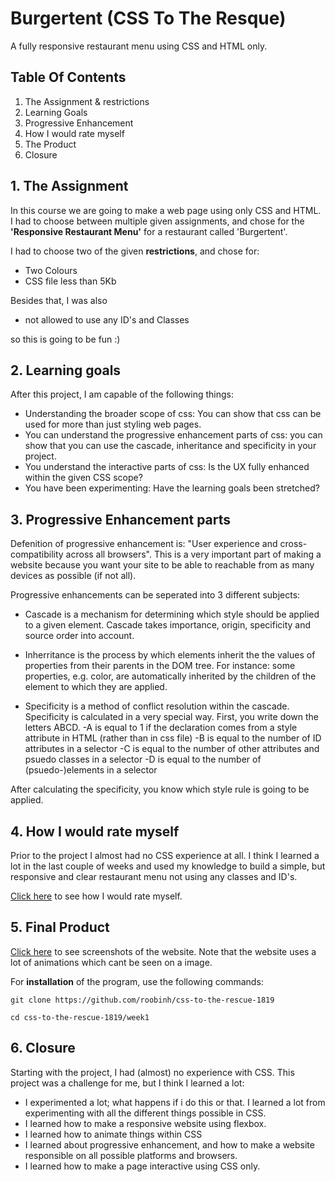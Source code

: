 # Burgertent (CSS To The Resque)
A fully responsive restaurant menu using CSS and HTML only.

## Table Of Contents
1. The Assignment & restrictions
2. Learning Goals
3. Progressive Enhancement
4. How I would rate myself
5. The Product
6. Closure 

## 1. The Assignment
In this course we are going to make a web page using only CSS and HTML. I had to choose between multiple given assignments, and chose for the **'Responsive Restaurant Menu'** for a restaurant called 'Burgertent'.

I had to choose two of the given **restrictions**, and chose for: 
- Two Colours
- CSS file less than 5Kb

Besides that, I was also 
- not allowed to use any ID's and Classes

so this is going to be fun :)

## 2. Learning goals
After this project, I am capable of the following things:

- Understanding the broader scope of css: You can show that css can be used for more than just styling web pages.
- You can understand the progressive enhancement parts of css: you can show that you can use the cascade, inheritance and specificity in your project. 
- You understand the interactive parts of css: Is the UX fully enhanced within the given CSS scope?
- You have been experimenting: Have the learning goals been stretched?

## 3. Progressive Enhancement parts
Defenition of progressive enhancement is: "User experience and cross-compatibility across all browsers". This is a very important part of making a website because you want your site to be able to reachable from as many devices as possible (if not all).

Progressive enhancements can be seperated into 3 different subjects:
- Cascade is a mechanism for determining which style should be applied to a given element. Cascade takes importance, origin, specificity and source order into account.

- Inherritance is the process by which elements inherit the the values of properties from their parents in the DOM tree. For instance: some properties, e.g. color, are automatically inherited by the children of the element to which they are applied.

- Specificity is a method of conflict resolution within the cascade. Specificity is calculated in a very special way. First, you write down the letters ABCD. 
-A is equal to 1 if the declaration comes from a style attribute in HTML (rather than in css file)
-B is equal to the number of ID attributes in a selector
-C is equal to the number of other attributes and psuedo classes in a selector
-D is equal to the number of (psuedo-)elements in a selector

After calculating the specificity, you know which style rule is going to be applied.

## 4. How I would rate myself
Prior to the project I almost had no CSS experience at all. I think I learned a lot in the last couple of weeks and used my knowledge to build a simple, but responsive and clear restaurant menu not using any classes and ID's. 

[Click here](https://imgur.com/a/UoOW3E9) to see how I would rate myself.

## 5. Final Product
[Click here](https://imgur.com/a/VuxmG86) to see screenshots of the website. Note that the website uses a lot of animations which cant be seen on a image.

For **installation** of the program, use the following commands:
```
git clone https://github.com/roobinh/css-to-the-rescue-1819

cd css-to-the-rescue-1819/week1
```

## 6. Closure
Starting with the project, I had (almost) no experience with CSS. This project was a challenge for me, but I think I learned a lot:
- I experimented a lot; what happens if i do this or that. I learned a lot from experimenting with all the different things possible in CSS.
- I learned how to make a responsive website using flexbox.
- I learned how to animate things within CSS
- I learned about progressive enhancement, and how to make a website responsible on all possible platforms and browsers.
- I learned how to make a page interactive using CSS only.
